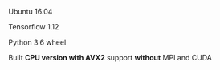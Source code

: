 Ubuntu 16.04

Tensorflow 1.12

Python 3.6 wheel

Built **CPU version with AVX2** support **without** MPI and CUDA
